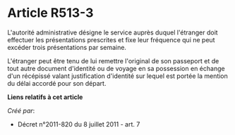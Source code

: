 # Article R513-3

L'autorité administrative désigne le service auprès duquel l'étranger doit effectuer les présentations prescrites et fixe
leur fréquence qui ne peut excéder trois présentations par semaine. 

L'étranger peut être tenu de lui remettre l'original de son passeport et de tout autre document d'identité ou de voyage en sa
possession en échange d'un récépissé valant justification d'identité sur lequel est portée la mention du délai accordé pour
son départ.

**Liens relatifs à cet article**

_Créé par_:

  - Décret n°2011-820 du 8 juillet 2011 - art. 7
